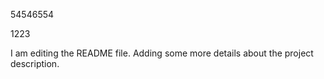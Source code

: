 54546554

1223

I am editing the README file. Adding some more details about the project description.

